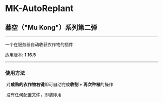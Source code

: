 # MK-AutoReplant

## 暮空（"Mu Kong"）系列第二弹

---

一个在服务器自动收获农作物的插件

适用版本: **1.16.5**

---

### 使用方法

​	对**成熟的农作物右键**即可自动完成**收割 + 再次种植**的操作

​	没有任何配置文件，即装即用
